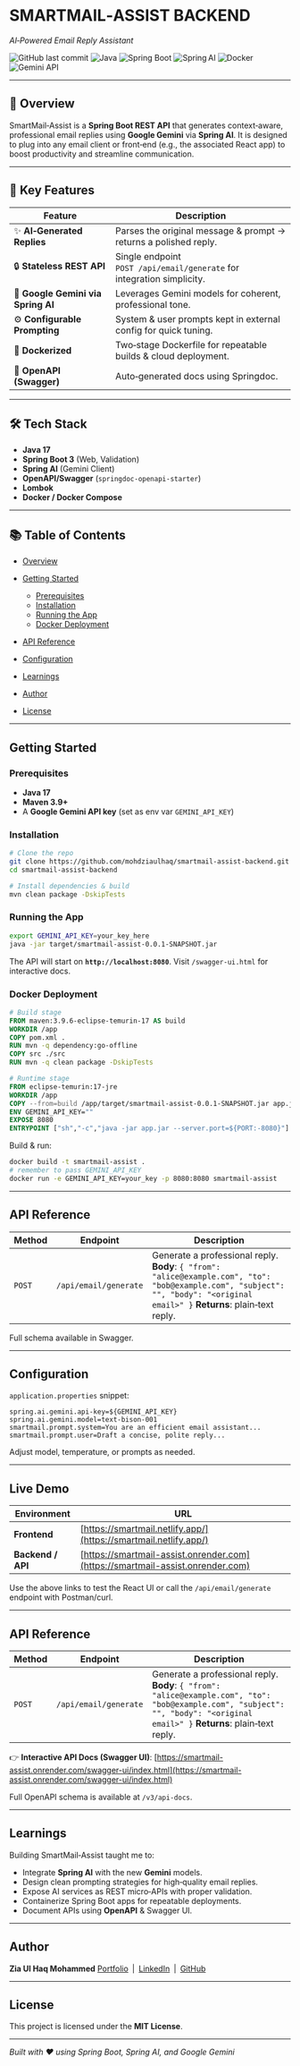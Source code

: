 # SMARTMAIL‑ASSIST BACKEND

*AI‑Powered Email Reply Assistant*

![GitHub last commit](https://img.shields.io/badge/last%20commit-today-blue)
![Java](https://img.shields.io/badge/Java-17-blue)
![Spring Boot](https://img.shields.io/badge/Spring--Boot-3.4-green)
![Spring AI](https://img.shields.io/badge/Spring%20AI-Gemini-green)
![Docker](https://img.shields.io/badge/Containerized-Yes-blue)
![Gemini API](https://img.shields.io/badge/Google%20Gemini-API-orange)

---

## 📝 Overview

SmartMail‑Assist is a **Spring Boot REST API** that generates context‑aware, professional email replies using **Google Gemini** via **Spring AI**. It is designed to plug into any email client or front‑end (e.g., the associated React app) to boost productivity and streamline communication.

---

## 🚀 Key Features

| Feature                            | Description                                                            |
| ---------------------------------- | ---------------------------------------------------------------------- |
| ✨ **AI‑Generated Replies**         | Parses the original message & prompt → returns a polished reply.       |
| 🔒 **Stateless REST API**          | Single endpoint `POST /api/email/generate` for integration simplicity. |
| 🧠 **Google Gemini via Spring AI** | Leverages Gemini models for coherent, professional tone.               |
| ⚙️ **Configurable Prompting**      | System & user prompts kept in external config for quick tuning.        |
| 🐳 **Dockerized**                  | Two‑stage Dockerfile for repeatable builds & cloud deployment.         |
| 📄 **OpenAPI (Swagger)**           | Auto‑generated docs using Springdoc.                                   |

---

## 🛠 Tech Stack

* **Java 17**
* **Spring Boot 3** (Web, Validation)
* **Spring AI** (Gemini Client)
* **OpenAPI/Swagger** (`springdoc-openapi-starter`)
* **Lombok**
* **Docker / Docker Compose**

---

## 📚 Table of Contents

* [Overview](#-overview)
* [Getting Started](#getting-started)

    * [Prerequisites](#prerequisites)
    * [Installation](#installation)
    * [Running the App](#running-the-app)
    * [Docker Deployment](#docker-deployment)
* [API Reference](#api-reference)
* [Configuration](#configuration)
* [Learnings](#learnings)
* [Author](#author)
* [License](#license)

---

## Getting Started

### Prerequisites

* **Java 17**
* **Maven 3.9+**
* A **Google Gemini API key** (set as env var `GEMINI_API_KEY`)

### Installation

```bash
# Clone the repo
git clone https://github.com/mohdziaulhaq/smartmail-assist-backend.git
cd smartmail-assist-backend

# Install dependencies & build
mvn clean package -DskipTests
```

### Running the App

```bash
export GEMINI_API_KEY=your_key_here
java -jar target/smartmail-assist-0.0.1-SNAPSHOT.jar
```

The API will start on **`http://localhost:8080`**. Visit `/swagger-ui.html` for interactive docs.

### Docker Deployment

```dockerfile
# Build stage
FROM maven:3.9.6-eclipse-temurin-17 AS build
WORKDIR /app
COPY pom.xml .
RUN mvn -q dependency:go-offline
COPY src ./src
RUN mvn -q clean package -DskipTests

# Runtime stage
FROM eclipse-temurin:17-jre
WORKDIR /app
COPY --from=build /app/target/smartmail-assist-0.0.1-SNAPSHOT.jar app.jar
ENV GEMINI_API_KEY=""
EXPOSE 8080
ENTRYPOINT ["sh","-c","java -jar app.jar --server.port=${PORT:-8080}"]
```

Build & run:

```bash
docker build -t smartmail-assist .
# remember to pass GEMINI_API_KEY
docker run -e GEMINI_API_KEY=your_key -p 8080:8080 smartmail-assist
```

---

## API Reference

| Method | Endpoint              | Description                                                                                                                                                                   |
| ------ | --------------------- | ----------------------------------------------------------------------------------------------------------------------------------------------------------------------------- |
| `POST` | `/api/email/generate` | Generate a professional reply. **Body**: `{ "from": "alice@example.com", "to": "bob@example.com", "subject": "", "body": "<original email>" }` **Returns**: plain‑text reply. |

Full schema available in Swagger.

---

## Configuration

`application.properties` snippet:

```properties
spring.ai.gemini.api-key=${GEMINI_API_KEY}
spring.ai.gemini.model=text-bison-001
smartmail.prompt.system=You are an efficient email assistant...
smartmail.prompt.user=Draft a concise, polite reply...
```

Adjust model, temperature, or prompts as needed.

---

## Live Demo

| Environment       | URL                                                                            |
| ----------------- | ------------------------------------------------------------------------------ |
| **Frontend**      | [https://smartmail.netlify.app/](https://smartmail.netlify.app/)               |
| **Backend / API** | [https://smartmail-assist.onrender.com](https://smartmail-assist.onrender.com) |

Use the above links to test the React UI or call the `/api/email/generate` endpoint with Postman/curl.

---

## API Reference

| Method | Endpoint              | Description                                                                                                                                                                   |
| ------ | --------------------- | ----------------------------------------------------------------------------------------------------------------------------------------------------------------------------- |
| `POST` | `/api/email/generate` | Generate a professional reply. **Body**: `{ "from": "alice@example.com", "to": "bob@example.com", "subject": "", "body": "<original email>" }` **Returns**: plain‑text reply. |

👉 **Interactive API Docs (Swagger UI)**: [https://smartmail-assist.onrender.com/swagger-ui/index.html](https://smartmail-assist.onrender.com/swagger-ui/index.html)

Full OpenAPI schema is available at `/v3/api-docs`.

---

## Learnings

Building SmartMail‑Assist taught me to:

* Integrate **Spring AI** with the new **Gemini** models.
* Design clean prompting strategies for high‑quality email replies.
* Expose AI services as REST micro‑APIs with proper validation.
* Containerize Spring Boot apps for repeatable deployments.
* Document APIs using **OpenAPI** & Swagger UI.

---

## Author

**Zia Ul Haq Mohammed**
[Portfolio](https://mohdziaulhaq.netlify.app) | [LinkedIn](https://www.linkedin.com/in/mohdziaulhaq/) | [GitHub](https://github.com/mohdziaulhaq)

---

## License

This project is licensed under the **MIT License**.

---

*Built with ❤️ using Spring Boot, Spring AI, and Google Gemini*
